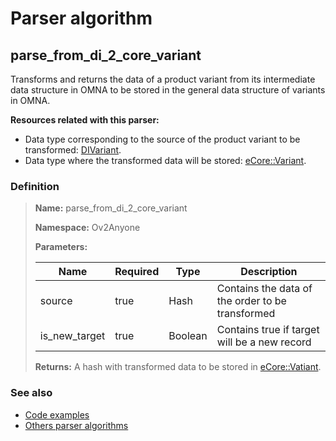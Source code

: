 # Parser algorithm
 
## parse_from_di_2_core_variant

Transforms and returns the data of a product variant from its intermediate data structure in OMNA to be stored
in the general data structure of variants in OMNA.

**Resources related with this parser:**

* Data type corresponding to the source of the product variant to be transformed: [DIVariant](../data-types/DIVariant.md).
* Data type where the transformed data will be stored: [eCore::Variant](https://cenit.io/json_data_type?f[namespace][24075][v]=eCore&f[name][24160][o]=is&f[name][24160][v]=Variant).
    
### Definition

> **Name:** parse_from_di_2_core_variant
> 
> **Namespace:** Ov2Anyone
>
> **Parameters:**
> 
> | Name | Required | Type | Description |
> | ---- | -------- | ---- | ----------- |
> | source | true | Hash | Contains the data of the order to be transformed |
> | is_new_target | true | Boolean | Contains true if target will be a new record |
>
> **Returns:** A hash with transformed data to be stored in [eCore::Vatiant](https://cenit.io/json_data_type?f[namespace][24075][v]&#x3D;eCore&amp;f[name][24160][o]&#x3D;is&amp;f[name][24160][v]&#x3D;Vatiant).

### See also
* [Code examples](https://cenit.io/algorithm?f[name][40703][o]=is&f[name][40703][v]=parse_from_di_2_core_variant&f[namespace][40840][o]=starts_with&f[namespace][40840][v]=Ov2)
* [Others parser algorithms](overview?id=parse_from_di_2_core_variant)